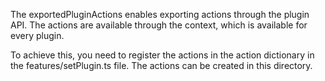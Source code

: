 The exportedPluginActions enables exporting actions through the plugin API. The actions are available through the context, which is available for every plugin. 

To achieve this, you need to register the actions in the action dictionary in the features/setPlugin.ts file. The actions can be created in this directory.


